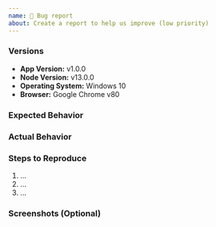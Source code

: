 ```yaml
---
name: 🐛 Bug report
about: Create a report to help us improve (low priority)
---
```


<!-- Please search existing issues to avoid creating duplicates, remember before the title text add tag: [Bug report] -->

### Versions

<!-- Replace or update the values below with your own: -->

-   **App Version:** v1.0.0
-   **Node Version:** v13.0.0
-   **Operating System:** Windows 10
-   **Browser:** Google Chrome v80

### Expected Behavior

<!-- Please describe below this line the program's expected behavior. -->

### Actual Behavior

<!-- Please describe below this line the program's actual behavior. Please include any stack traces
or log output in the back ticks below. -->

### Steps to Reproduce

<!-- Please describe below this line the steps for reproduce this issue, are numbered below. Include as
much detail as possible. -->

1. ...
2. ...
3. ...

### Screenshots (Optional)

<!-- If the error is graphical in nature it is helpful to provide a screenshot below this line. -->

<!--
PAID SUPPORT :
If you need paid support with hight priority donate correct tier on:
- https://github.com/sponsors/ptkdev
- https://www.patreon.com/ptkdev

Please send me an email (support@ptkdev.io) before donation, i try provide correct price quotation for your bug or new feature.
-->

